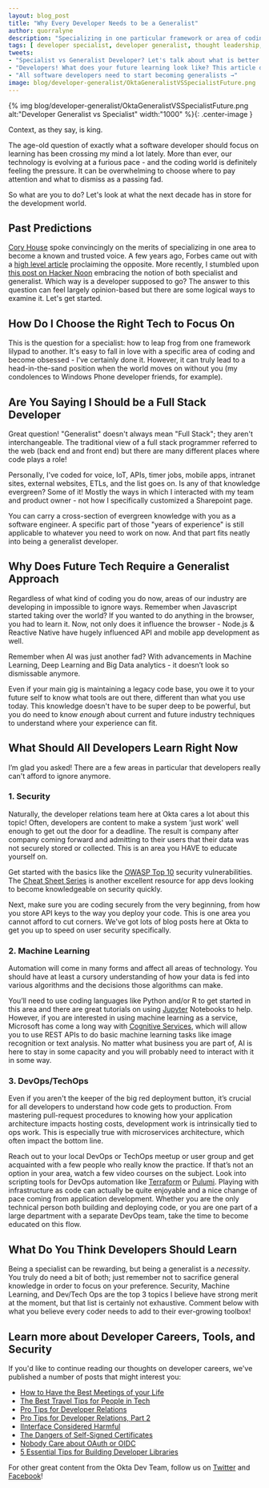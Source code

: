 ```yaml
---
layout: blog_post
title: "Why Every Developer Needs to be a Generalist"
author: quorralyne
description: "Specializing in one particular framework or area of coding may catapult you initially, but won't be sustainable in the long term. Learn why you should broaden your knowledge base in this article."
tags: [ developer specialist, developer generalist, thought leadership, future, developer architecture, machine learning, devops, security ]
tweets:
- "Specialist vs Generalist Developer? Let's talk about what is better! →"
- "Developers! What does your future learning look like? This article discusses →"
- "All software developers need to start becoming generalists →"
image: blog/developer-generalist/OktaGeneralistVSSpecialistFuture.png
---
```

{% img blog/developer-generalist/OktaGeneralistVSSpecialistFuture.png alt:"Developer Generalist vs Specialist" width:"1000" %}{: .center-image }

Context, as they say, is king.

The age-old question of exactly what a software developer should focus on learning has been crossing my mind a lot lately. More than ever, our technology is evolving at a furious pace - and the coding world is definitely feeling the pressure. It can be overwhelming to choose where to pay attention and what to dismiss as a passing fad.

So what are you to do? Let's look at what the next decade has in store for the development world.

## Past Predictions

[Cory House](https://twitter.com/housecor) spoke convincingly on the merits of specializing in one area to become a known and trusted voice. A few years ago, Forbes came out with a [high level article](https://www.forbes.com/sites/meghancasserly/2012/07/10/the-secret-power-of-the-generalist-and-how-theyll-rule-the-future) proclaiming the opposite. More recently, I stumbled upon [this post on Hacker Noon](https://hackernoon.com/should-i-be-a-specialist-or-generalist-both-f0dc6996345c) embracing the notion of both specialist and generalist. Which way is a developer supposed to go? The answer to this question can feel largely opinion-based but there are some logical ways to examine it. Let's get started.

## How Do I Choose the Right Tech to Focus On

This is the question for a specialist: how to leap frog from one framework lilypad to another. It's easy to fall in love with a specific area of coding and become obsessed - I’ve certainly done it. However, it can truly lead to a head-in-the-sand position when the world moves on without you (my condolences to Windows Phone developer friends, for example).

## Are You Saying I Should be a Full Stack Developer

Great question! "Generalist" doesn't always mean "Full Stack"; they aren't interchangeable. The traditional view of a full stack programmer referred to the web (back end and front end) but there are many different places where code plays a role!

Personally, I've coded for voice, IoT, APIs, timer jobs, mobile apps, intranet sites, external websites, ETLs, and the list goes on. Is any of that knowledge evergreen? Some of it! Mostly the ways in which I interacted with my team and product owner - not how I specifically customized a Sharepoint page.

You can carry a cross-section of evergreen knowledge with you as a software engineer. A specific part of those "years of experience" is still applicable to whatever you need to work on now. And that part fits neatly into being a generalist developer.

## Why Does Future Tech Require a Generalist Approach

Regardless of what kind of coding you do now, areas of our industry are developing in impossible to ignore ways. Remember when Javascript started taking over the world? If you wanted to do anything in the browser, you had to learn it. Now, not only does it influence the browser - Node.js & Reactive Native have hugely influenced API and mobile app development as well.

Remember when AI was just another fad? With advancements in Machine Learning, Deep Learning and Big Data analytics - it doesn’t look so dismissable anymore.

Even if your main gig is maintaining a legacy code base, you owe it to your future self to know what tools are out there, different than what you use today. This knowledge doesn't have to be super deep to be powerful, but you do need to know _enough_ about current and future industry techniques to understand where your experience can fit.

## What Should All Developers Learn Right Now

I’m glad you asked! There are a few areas in particular that developers really can't afford to ignore anymore.

### 1. Security

Naturally, the developer relations team here at Okta cares a lot about this topic! Often, developers are content to make a system 'just work' well enough to get out the door for a deadline. The result is company after company coming forward and admitting to their users that their data was not securely stored or collected. This is an area you HAVE to educate yourself on.

Get started with the basics like the [OWASP Top 10](https://www.owasp.org/index.php/Category:OWASP_Top_Ten_Project) security vulnerabilities. The [Cheat Sheet Series](https://cheatsheetseries.owasp.org) is another excellent resource for app devs looking to become knowledgeable on security quickly.

Next, make sure you are coding securely from the very beginning, from how you store API keys to the way you deploy your code. This is one area you cannot afford to cut corners. We've got lots of blog posts here at Okta to get you up to speed on user security specifically.

### 2. Machine Learning

Automation will come in many forms and affect all areas of technology. You should have at least a cursory understanding of how your data is fed into various algorithms and the decisions those algorithms can make.

You’ll need to use coding languages like Python and/or R to get started in this area and there are great tutorials on using [Jupyter](https://jupyter.org/) Notebooks to help. However, if you are interested in using machine learning as a service, Microsoft has come a long way with [Cognitive Services](https://azure.microsoft.com/en-us/services/cognitive-services/), which will allow you to use REST APIs to do basic machine learning tasks like image recognition or text analysis. No matter what business you are part of, AI is here to stay in some capacity and you will probably need to interact with it in some way.

### 3. DevOps/TechOps

Even if you aren't the keeper of the big red deployment button, it’s crucial for all developers to understand how code gets to production. From mastering pull-request procedures to knowing how your application architecture impacts hosting costs, development work is intrinsically tied to ops work. This is especially true with microservices architecture, which often impact the bottom line.

Reach out to your local DevOps or TechOps meetup or user group and get acquainted with a few people who really know the practice. If that’s not an option in your area, watch a few video courses on the subject. Look into scripting tools  for DevOps automation like [Terraform](https://www.terraform.io/) or [Pulumi](https://www.pulumi.com/). Playing with infrastructure as code can actually be quite enjoyable and a nice change of pace coming from application development. Whether you are the only technical person both building and deploying code, or you are one part of a large department with a separate DevOps team, take the time to become educated on this flow.

## What Do You Think Developers Should Learn

Being a specialist can be rewarding, but being a generalist is a *necessity*. You truly do need a bit of both; just remember not to sacrifice general knowledge in order to focus on your preference. Security, Machine Learning, and Dev/Tech Ops are the top 3 topics I believe have strong merit at the moment, but that list is certainly not exhaustive. Comment below with what you believe every coder needs to add to their ever-growing toolbox!

## Learn more about Developer Careers, Tools, and Security

If you'd like to continue reading our thoughts on developer careers, we've published a number of posts that might interest you:

* [How to Have the Best Meetings of your Life](/blog/2019/07/24/how-to-have-the-best-meetings)
* [The Best Travel Tips for People in Tech](/blog/2019/08/29/the-best-travel-tips-for-people-in-tech)
* [Pro Tips for Developer Relations](/blog/2019/01/28/developer-relations-pro-tips)
* [Pro Tips for Developer Relations, Part 2](/blog/2019/04/30/developer-relations-pro-tips-2)
* [IInterface Considered Harmful](/blog/2019/06/25/iinterface-considered-harmful)
* [The Dangers of Self-Signed Certificates](/blog/2019/10/23/dangers-of-self-signed-certs)
* [Nobody Care about OAuth or OIDC](/blog/2019/01/23/nobody-cares-about-oauth-or-openid-connect)
* [5 Essential Tips for Building Developer Libraries](/blog/2019/06/10/five-essential-tips-for-building-developer-libraries)

For other great content from the Okta Dev Team, follow us on [Twitter](https://twitter.com/oktadev) and [Facebook](https://www.facebook.com/oktadevelopers)!
